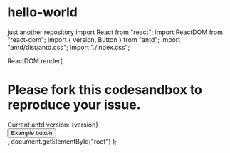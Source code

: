 # hello-world
just another repository
import React from "react";
import ReactDOM from "react-dom";
import { version, Button } from "antd";
import "antd/dist/antd.css";
import "./index.css";

ReactDOM.render(
  <div className="App">
    <h1>Please fork this codesandbox to reproduce your issue.</h1>
    <div>Current antd version: {version}</div>
    <div style={{ marginTop: "16px" }}>
      <Button type="primary">Example button</Button>
    </div>
  </div>,
  document.getElementById("root")
);

